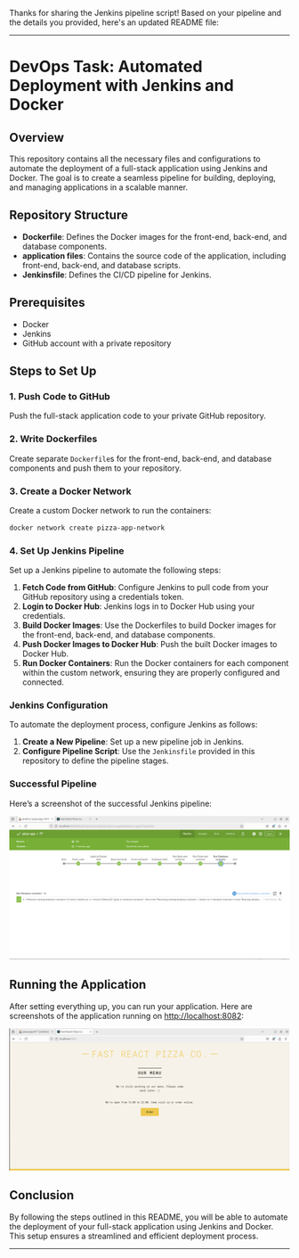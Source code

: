 Thanks for sharing the Jenkins pipeline script! Based on your pipeline and the details you provided, here's an updated README file:

---

# DevOps Task: Automated Deployment with Jenkins and Docker

## Overview

This repository contains all the necessary files and configurations to automate the deployment of a full-stack application using Jenkins and Docker. The goal is to create a seamless pipeline for building, deploying, and managing applications in a scalable manner.

## Repository Structure

- **Dockerfile**: Defines the Docker images for the front-end, back-end, and database components.
- **application files**: Contains the source code of the application, including front-end, back-end, and database scripts.
- **Jenkinsfile**: Defines the CI/CD pipeline for Jenkins.

## Prerequisites

- Docker
- Jenkins
- GitHub account with a private repository

## Steps to Set Up

### 1. Push Code to GitHub

Push the full-stack application code to your private GitHub repository.

### 2. Write Dockerfiles

Create separate `Dockerfile`s for the front-end, back-end, and database components and push them to your repository.

### 3. Create a Docker Network

Create a custom Docker network to run the containers:
```bash
docker network create pizza-app-network
```

### 4. Set Up Jenkins Pipeline

Set up a Jenkins pipeline to automate the following steps:

1. **Fetch Code from GitHub**: Configure Jenkins to pull code from your GitHub repository using a credentials token.
2. **Login to Docker Hub**: Jenkins logs in to Docker Hub using your credentials.
3. **Build Docker Images**: Use the Dockerfiles to build Docker images for the front-end, back-end, and database components.
4. **Push Docker Images to Docker Hub**: Push the built Docker images to Docker Hub.
5. **Run Docker Containers**: Run the Docker containers for each component within the custom network, ensuring they are properly configured and connected.

### Jenkins Configuration

To automate the deployment process, configure Jenkins as follows:

1. **Create a New Pipeline**: Set up a new pipeline job in Jenkins.
2. **Configure Pipeline Script**: Use the `Jenkinsfile` provided in this repository to define the pipeline stages.

### Successful Pipeline

Here’s a screenshot of the successful Jenkins pipeline:

![Successful Pipeline](images/SuccessfulPipeline.png)



## Running the Application

After setting everything up, you can run your application. Here are screenshots of the application running on [http://localhost:8082](http://localhost:8082):

![App Opening on Localhost:8082](images/AppOpening.png)

## Conclusion

By following the steps outlined in this README, you will be able to automate the deployment of your full-stack application using Jenkins and Docker. This setup ensures a streamlined and efficient deployment process.

---
